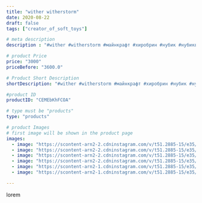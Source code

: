 ```yaml
---
title: "wither witherstorm"
date: 2020-08-22
draft: false
tags: ["creator_of_soft_toys"]

# meta description
description : "#wither #witherstorm #майнкрафт #хиробрин #нубик #нубиквмайнкрафте #гаст #гаствмайнкрафт #мягкиймайнкрафт #мягкаяигрушка #mincraft #mincraftwither #игрушкаручно"

# product Price
price: "3000"
priceBefore: "3600.0"

# Product Short Description
shortDescription: "#wither #witherstorm #майнкрафт #хиробрин #нубик #нубиквмайнкрафте #гаст #гаствмайнкрафт #мягкиймайнкрафт #мягкаяигрушка #mincraft #mincraftwither #игрушкаручнойработы #мягкаяигрушка #игрушки #крипер"

#product ID
productID: "CEMEbKhFCOA"

# type must be "products"
type: "products"

# product Images
# first image will be shown in the product page
images:
  - image: "https://scontent-arn2-2.cdninstagram.com/v/t51.2885-15/e35/118127113_907153576440737_8036953924521458096_n.jpg?tp=1&_nc_ht=scontent-arn2-2.cdninstagram.com&_nc_cat=105&_nc_ohc=1qvtTs5I0iAAX_uhOhh&ccb=7-4&oh=2a91765c8b51097818da8e1748455a15&oe=60845957&_nc_sid=83d603&ig_cache_key=MjM4MTI5Nzc1NzgzMzI5MTczOA%3D%3D.2-ccb7-4"
  - image: "https://scontent-arn2-2.cdninstagram.com/v/t51.2885-15/e35/118056648_326218622058920_5385459646857825069_n.jpg?tp=1&_nc_ht=scontent-arn2-2.cdninstagram.com&_nc_cat=108&_nc_ohc=nfGKPR6R8goAX-PH9qx&ccb=7-4&oh=c1cc5547d112588bf68925d0215c00ea&oe=60857E8B&_nc_sid=83d603&ig_cache_key=MjM4MTI5Nzc1NzgwODAwMzg0OQ%3D%3D.2-ccb7-4"
  - image: "https://scontent-arn2-2.cdninstagram.com/v/t51.2885-15/e35/117913235_622871261766564_5103091759182892466_n.jpg?tp=1&_nc_ht=scontent-arn2-2.cdninstagram.com&_nc_cat=100&_nc_ohc=FME4mASWj98AX-rBY0B&ccb=7-4&oh=e11ff51493accbc4f058ce8f56a4254b&oe=60831883&_nc_sid=83d603&ig_cache_key=MjM4MTI5Nzc1Nzc5OTU4ODYzOA%3D%3D.2-ccb7-4"
  - image: "https://scontent-arn2-2.cdninstagram.com/v/t51.2885-15/e35/117969422_1403567136700385_7293037609080165362_n.jpg?tp=1&_nc_ht=scontent-arn2-2.cdninstagram.com&_nc_cat=105&_nc_ohc=4XUdO5-kTm8AX_u-eww&ccb=7-4&oh=c272f9dbd65564e63d07ba2c8878c152&oe=60843A0D&_nc_sid=83d603&ig_cache_key=MjM4MTI5Nzc1NzgyNDk2NTc3Ng%3D%3D.2-ccb7-4"
  - image: "https://scontent-arn2-1.cdninstagram.com/v/t51.2885-15/e35/118121041_189737992570893_8475595126377485942_n.jpg?tp=1&_nc_ht=scontent-arn2-1.cdninstagram.com&_nc_cat=109&_nc_ohc=TnJakmNbS18AX-iX7LM&ccb=7-4&oh=38dd91ee640c2033142db5d09b2c2d5e&oe=60844E3F&_nc_sid=83d603&ig_cache_key=MjM4MTI5Nzc1Nzg0OTk1MjE2MA%3D%3D.2-ccb7-4"
  - image: "https://scontent-arn2-1.cdninstagram.com/v/t51.2885-15/e35/117820570_332797327861293_821369841977275281_n.jpg?tp=1&_nc_ht=scontent-arn2-1.cdninstagram.com&_nc_cat=109&_nc_ohc=6n6crXjCvyMAX_6Pv81&ccb=7-4&oh=b897a0ebb74d7658130cb98ba3705ea6&oe=6084042E&_nc_sid=83d603&ig_cache_key=MjM4MTI5Nzc1Nzg0MTYyNTY4Ng%3D%3D.2-ccb7-4"

---
```

lorem
